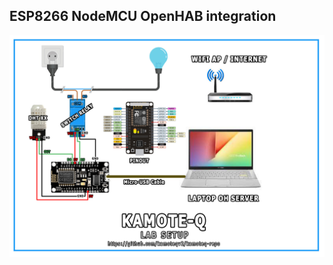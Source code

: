 
## ESP8266 NodeMCU OpenHAB integration

![alt text](https://github.com/kamoteqv2/kamoteq-repo/blob/main/lab-setup.jpg?raw=true)
 
